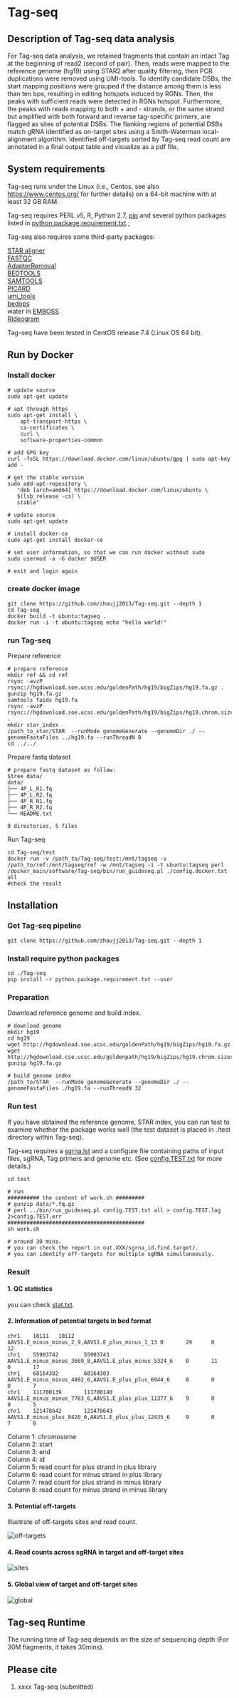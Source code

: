 # Tag-seq

## Description of Tag-seq data analysis

For Tag-seq data analysis, we retained fragments that contain an intact Tag at the beginning of read2 (second of pair). Then, reads were mapped to the reference genome (hg19) using STAR2 after quality filtering, then PCR duplications were removed using UMI-tools. To identify candidate DSBs, the start mapping positions were grouped if the distance among them is less than ten bps, resulting in editing hotspots induced by RGNs. Then, the peaks with sufficient reads were detected in RGNs hotspot. Furthermore, the peaks with reads mapping to both + and - strands, or the same strand but amplified with both forward and reverse tag-specific primers, are flagged as sites of potential DSBs. The flanking regions of potential DSBs match gRNA identified as on-target sites using a Smith-Waterman local-alignment algorithm. Identified off-targets sorted by Tag-seq read count are annotated in a final output table and visualize as a pdf file.

## System requirements

Tag-seq runs under the Linux (i.e., Centos, see also https://www.centos.org/ for further details) on a 64-bit machine with at least 32 GB RAM.

Tag-seq requires PERL v5, R, Python 2.7, [pip](https://bootstrap.pypa.io/get-pip.py) and several python packages listed in [python.package.requirement.txt](https://github.com/zhoujj2013/Tag-seq/blob/master/python.package.requirement.txt).;

Tag-seq also requires some third-party packages:

[STAR aligner](https://github.com/alexdobin/STAR)  
[FASTQC](https://www.bioinformatics.babraham.ac.uk/projects/fastqc/)  
[AdapterRemoval](https://github.com/MikkelSchubert/adapterremoval)  
[BEDTOOLS](https://bedtools.readthedocs.io/en/latest/)  
[SAMTOOLS](http://samtools.sourceforge.net/)  
[PICARD](https://broadinstitute.github.io/picard/)  
[umi_tools](https://github.com/CGATOxford/UMI-tools)  
[bedops](https://bedops.readthedocs.io/en/latest/)  
water in [EMBOSS](http://emboss.sourceforge.net/download/)  
[RIdeogram](https://github.com/TickingClock1992/RIdeogram)  

Tag-seq have been tested in CentOS release 7.4 (Linux OS 64 bit).

## Run by Docker

### Install docker

```
# update source
sudo apt-get update

# apt through https
sudo apt-get install \
    apt-transport-https \
    ca-certificates \
    curl \
    software-properties-common

# add GPG key
curl -fsSL https://download.docker.com/linux/ubuntu/gpg | sudo apt-key add -

# get the stable version
sudo add-apt-repository \
   "deb [arch=amd64] https://download.docker.com/linux/ubuntu \
   $(lsb_release -cs) \
   stable"

# update source
sudo apt-get update

# install docker-ce
sudo apt-get install docker-ce

# set user information, so that we can run docker without sudo
sudo usermod -a -G docker $USER

# exit and login again
```

### create docker image

```
git clone https://github.com/zhoujj2013/Tag-seq.git --depth 1
cd Tag-seq
docker build -t ubuntu:tagseq .
docker run -i -t ubuntu:tagseq echo "hello world!"
```

### run Tag-seq

Prepare reference
```
# prepare reference
mkdir ref && cd ref
rsync -avzP rsync://hgdownload.soe.ucsc.edu/goldenPath/hg19/bigZips/hg19.fa.gz .
gunzip hg19.fa.gz
samtools faidx hg19.fa
rsync -avzP rsync://hgdownload.soe.ucsc.edu/goldenPath/hg19/bigZips/hg19.chrom.sizes .
mkdir star_index
/path_to_star/STAR  --runMode genomeGenerate --genomeDir ./ --genomeFastaFiles ../hg19.fa --runThreadN 8
cd ../../
```

Prepare fastq dataset
```
# prepare fastq dataset as follow:
$tree data/
data/
├── 4P_L_R1.fq
├── 4P_L_R2.fq
├── 4P_R_R1.fq
├── 4P_R_R2.fq
└── README.txt

0 directories, 5 files
```

Run Tag-seq
```
cd Tag-seq/test
docker run -v /path_to/Tag-seq/test:/mnt/tagseq -v /path_to/ref:/mnt/tagseq/ref -w /mnt/tagseq -i -t ubuntu:tagseq perl /docker_main/software/Tag-seq/bin/run_guideseq.pl ./config.docker.txt all
#check the result
```

## Installation

### Get Tag-seq pipeline
```
git clone https://github.com/zhoujj2013/Tag-seq.git --depth 1
```


### Install require python packages

```
cd ./Tag-seq
pip install -r python.package.requirement.txt --user
```

### Preparation

Download reference genome and build index.

```
# download genome
mkdir hg19
cd hg19
wget http://hgdownload.soe.ucsc.edu/goldenPath/hg19/bigZips/hg19.fa.gz
wget http://hgdownload.cse.ucsc.edu/goldenpath/hg19/bigZips/hg19.chrom.sizes
gunzip hg19.fa.gz

# build genome index
/path_to/STAR  --runMode genomeGenerate --genomeDir ./ --genomeFastaFiles ./hg19.fa --runThreadN 32

```

### Run test

If you have obtained the reference genome, STAR index, you can run test to examine whether the package works well (the test dataset is placed in ./test directory within Tag-seq).

Tag-seq requires a [sgrna.lst](https://github.com/zhoujj2013/Tag-seq/blob/master/test/sgrna.lst) and a configure file containing paths of input files, sgRNA, Tag primers and genome etc. (See [config.TEST.txt](https://github.com/zhoujj2013/Tag-seq/blob/master/test/config.TEST.txt) for more details.)

```
cd test

# run
########## the content of work.sh #########
# gunzip data/*.fq.gz
# perl ../bin/run_guideseq.pl config.TEST.txt all > config.TEST.log 2>config.TEST.err
###########################################
sh work.sh

# around 30 mins.
# you can check the report in out.XXX/sgrna_id.find.target/.
# you can identify off-targets for multiple sgRNA simultaneously.

```
### Result

#### 1. QC statistics

you can check [stat.txt](https://github.com/zhoujj2013/Tag-seq/blob/master/stat.txt).

#### 2. Information of potential targets in bed format

```
chr1    10111   10112   AAVS1.E_minus_minus_2_9,AAVS1.E_plus_minus_1_13 0       29      0       12
chr1    55903742        55903743        AAVS1.E_minus_minus_3669_8,AAVS1.E_plus_minus_5324_6    0       11      0       17
chr1    68164302        68164303        AAVS1.E_minus_minus_4802_6,AAVS1.E_plus_plus_6944_6     8       0       0       7
chr1    111700139       111700140       AAVS1.E_minus_minus_7763_6,AAVS1.E_plus_plus_11377_6    9       0       0       5
chr1    121478642       121478643       AAVS1.E_minus_plus_8420_6,AAVS1.E_plus_plus_12435_6     9       0       7       0
```

Column 1: chromosome  
Column 2: start  
Column 3: end  
Column 4: id  
Column 5: read count for plus strand in plus library  
Column 6: read count for minus strand in plus library  
Column 7: read count for plus strand in minus library  
Column 8: read count for minus strand in minus library  

#### 3. Potential off-targets

Illustrate of off-targets sites and read count.

![off-targets](https://upload-images.jianshu.io/upload_images/4180410-e4d77af6060e2f8a.png?imageMogr2/auto-orient/strip%7CimageView2/2/w/1240)

#### 4. Read counts across sgRNA in target and off-target sites

![sites](https://upload-images.jianshu.io/upload_images/4180410-35ecdde6cda3c9c4.png?imageMogr2/auto-orient/strip%7CimageView2/2/w/1240) 

#### 5. Global view of target and off-target sites

![global](https://upload-images.jianshu.io/upload_images/4180410-5303467568095e98.png?imageMogr2/auto-orient/strip%7CimageView2/2/w/1240)


## Tag-seq Runtime

The running time of Tag-seq depends on the size of sequencing depth (For 30M flagments, it takes 30mins). 

## Please cite

1. xxxx Tag-seq (submitted)
